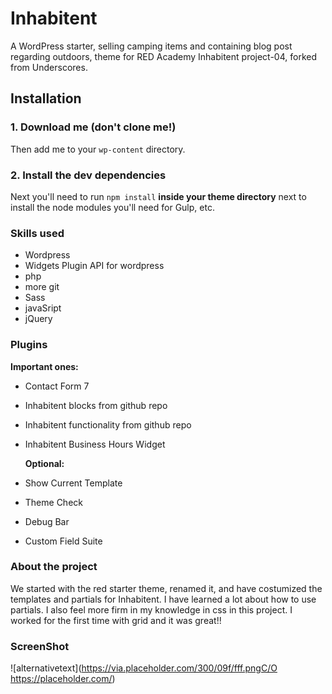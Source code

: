 # Inhabitent

A WordPress starter, selling camping items and containing blog post regarding outdoors, theme for RED Academy Inhabitent project-04, forked from Underscores.

## Installation

### 1. Download me (don't clone me!)

Then add me to your `wp-content` directory.

### 2. Install the dev dependencies

Next you'll need to run `npm install` **inside your theme directory** next to install the node modules you'll need for Gulp, etc.

### Skills used

- Wordpress
- Widgets Plugin API for wordpress
- php
- more git
- Sass
- javaSript
- jQuery

### Plugins

**Important ones:**

- Contact Form 7
- Inhabitent blocks from github repo
- Inhabitent functionality from github repo
- Inhabitent Business Hours Widget

  **Optional:**

- Show Current Template
- Theme Check
- Debug Bar
- Custom Field Suite

### About the project

We started with the red starter theme, renamed it, and have costumized the templates and partials for Inhabitent. I have learned a lot about how to use partials. I also feel more firm in my knowledge in css in this project. I worked for the first time with grid and it was great!!

### ScreenShot

![alternativetext](https://via.placeholder.com/300/09f/fff.pngC/O https://placeholder.com/)
